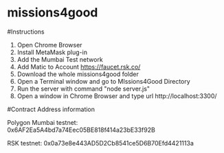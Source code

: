 # missions4good

#Instructions

1. Open Chrome Browser
2. Install MetaMask plug-in
3. Add the Mumbai Test network
4. Add Matic to Account https://faucet.rsk.co/
5. Download the whole missions4good folder
6. Open a Terminal window and go to MIssions4Good Directory
7. Run the server with command "node server.js"
8. Open a window in Chrome Browser and type url http://localhost:3300/



#Contract Address information

Polygon Mumbai testnet:
0x6AF2Ea5A4bd7a74Eec05BE818f414a23bE33f92B


RSK testnet: 
0x0a73e8e443AD5D2Cb8541ce5D6B70Efd4421113a


